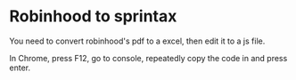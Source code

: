 # Robinhood to sprintax

You need to convert robinhood's pdf to a excel, then edit it to a js file.

In Chrome, press F12, go to console, repeatedly copy the code in and press enter.